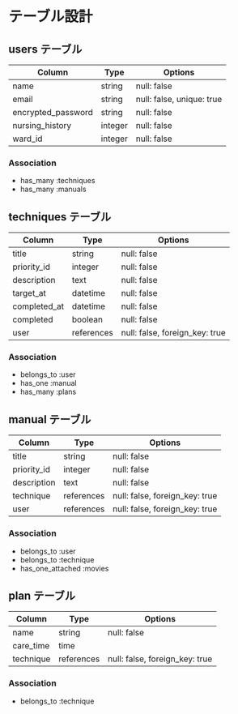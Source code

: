 # テーブル設計

## users テーブル

| Column             | Type    | Options                   |
| ------------------ | ------- | ------------------------- |
| name               | string  | null: false               |
| email              | string  | null: false, unique: true |
| encrypted_password | string  | null: false               |
| nursing_history    | integer | null: false               |
| ward_id            | integer | null: false               |

### Association

- has_many :techniques
- has_many :manuals

## techniques テーブル

| Column        | Type       | Options                          |
| ------------- | ---------- |--------------------------------- |
| title         | string     | null: false                      |
| priority_id   | integer    | null: false                      |
| description   | text       | null: false                      |
| target_at     | datetime   | null: false                      |
| completed_at  | datetime   | null: false                      |
| completed     | boolean    | null: false                      |
| user          | references | null: false, foreign_key: true   |

### Association

- belongs_to  :user
- has_one     :manual
- has_many    :plans

## manual テーブル

| Column              | Type       | Options                        |
| ------------------- | ---------- | ------------------------------ |
| title               | string     | null: false                    |
| priority_id         | integer    | null: false                    |
| description         | text       | null: false                    |
| technique           | references | null: false, foreign_key: true |
| user                | references | null: false, foreign_key: true |

### Association

- belongs_to :user
- belongs_to :technique
- has_one_attached :movies

## plan テーブル

| Column           | Type       | Options                        |
| ---------------- | ---------- | ------------------------------ |
| name             | string     | null: false                    |
| care_time        | time       |                                |
| technique        | references | null: false, foreign_key: true |

### Association

- belongs_to :technique
